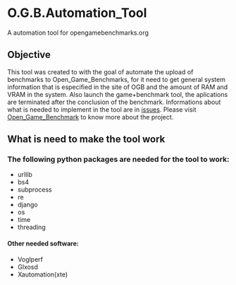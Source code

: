 <h1> O.G.B.Automation_Tool </h1>
<p>A automation tool for opengamebenchmarks.org</p>

<h2>Objective</h2>
This tool was created to with the goal of automate the upload of benchmarks to Open_Game_Benchmarks, for it need to get general system information that is especified in the site of OGB and the amount of RAM and VRAM in the system. Also launch the game+benchmark tool, the aplications are terminated after the conclusion of the benchmark. Informations about what is needed to implement in the tool are in <a href="https://github.com/Edmene/O.G.B.Automation_Tool/issues" target="new">issues</a>. Please visit <a href="https://github.com/wbasile/Open-Game-Benchmarks" target="new">Open_Game_Benchmark</a> to know more about the project.

<h2>What is need to make the tool work</h2>
<h3>The following python packages are needed for the tool to work:</h3>
<ul>
 <li>urllib</li>
 <li>bs4</li>
 <li>subprocess</li>
 <li>re</li>
 <li>django</li>
 <li>os</li>
 <li>time</li>
 <li>threading</li>
</ul>
<h4>Other needed software:</h4>
<ul>
 <li>Voglperf</li>
 <li>Glxosd</li>
 <li>Xautomation(xte)</li>
</ul>
